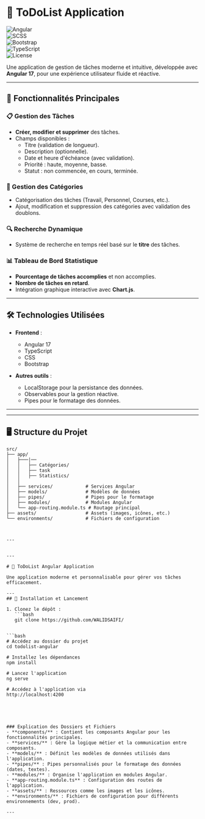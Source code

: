 # 📝 ToDoList Application  

![Angular](https://img.shields.io/badge/Angular-17-red?style=for-the-badge&logo=angular)  
![SCSS](https://img.shields.io/badge/SCSS-Used-blue?style=for-the-badge&logo=sass)  
![Bootstrap](https://img.shields.io/badge/Bootstrap-Used-purple?style=for-the-badge&logo=bootstrap)  
![TypeScript](https://img.shields.io/badge/TypeScript-Language-blue?style=for-the-badge&logo=typescript)  
![License](https://img.shields.io/badge/License-MIT-blue?style=for-the-badge)  

Une application de gestion de tâches moderne et intuitive, développée avec **Angular 17**, pour une expérience utilisateur fluide et réactive.  

---

## 🚀 Fonctionnalités Principales  
### 📋 Gestion des Tâches  
- **Créer, modifier et supprimer** des tâches.  
- Champs disponibles :  
  - Titre (validation de longueur).  
  - Description (optionnelle).  
  - Date et heure d'échéance (avec validation).  
  - Priorité : haute, moyenne, basse.  
  - Statut : non commencée, en cours, terminée.  

### 📂 Gestion des Catégories  
- Catégorisation des tâches (Travail, Personnel, Courses, etc.).  
- Ajout, modification et suppression des catégories avec validation des doublons.  

### 🔍 Recherche Dynamique  
- Système de recherche en temps réel basé sur le **titre** des tâches.  

### 📊 Tableau de Bord Statistique  
- **Pourcentage de tâches accomplies** et non accomplies.  
- **Nombre de tâches en retard**.  
- Intégration graphique interactive avec **Chart.js**.  

---

## 🛠️ Technologies Utilisées  
- **Frontend** :  
  - Angular 17  
  - TypeScript  
  - CSS 
  - Bootstrap 

- **Autres outils** :  
  - LocalStorage pour la persistance des données.  
  - Observables pour la gestion réactive.  
  - Pipes pour le formatage des données.  

---
---

## 🖥️ Structure du Projet  

```plaintext
src/  
├── app/  
│   ├───|──
│   │   ├── Catégories/ 
│   │   ├── task      
│   │   ├── Statistics/        
│   │   
│   ├── services/            # Services Angular  
│   ├── models/              # Modèles de données  
│   ├── pipes/               # Pipes pour le formatage  
│   ├── modules/             # Modules Angular  
│   └── app-routing.module.ts # Routage principal  
├── assets/                  # Assets (images, icônes, etc.)  
└── environments/            # Fichiers de configuration  



---


---

# 📝 ToDoList Angular Application  

Une application moderne et personnalisable pour gérer vos tâches efficacement.  

---
## 🎯 Installation et Lancement  

1. Clonez le dépôt :  
   ```bash  
   git clone https://github.com/WALIDSAIFI/
   

```bash
# Accédez au dossier du projet  
cd todolist-angular  

# Installez les dépendances  
npm install  

# Lancez l'application  
ng serve  

# Accédez à l'application via  
http://localhost:4200  





### Explication des Dossiers et Fichiers  
- **components/** : Contient les composants Angular pour les fonctionnalités principales.  
- **services/** : Gère la logique métier et la communication entre composants.  
- **models/** : Définit les modèles de données utilisés dans l'application.  
- **pipes/** : Pipes personnalisés pour le formatage des données (dates, textes).  
- **modules/** : Organise l'application en modules Angular.  
- **app-routing.module.ts** : Configuration des routes de l'application.  
- **assets/** : Ressources comme les images et les icônes.  
- **environments/** : Fichiers de configuration pour différents environnements (dev, prod).  

---  
